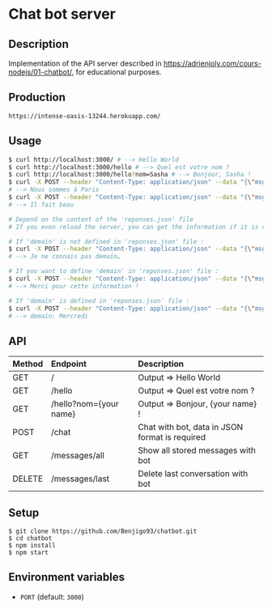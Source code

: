 # Chat bot server

## Description

Implementation of the API server described in https://adrienjoly.com/cours-nodejs/01-chatbot/, for educational purposes.

## Production

```http
https://intense-oasis-13244.herokuapp.com/
```

## Usage

```sh
$ curl http://localhost:3000/ # --> Hello World
$ curl http://localhost:3000/hello # --> Quel est votre nom ?
$ curl http://localhost:3000/hello?nom=Sasha # --> Bonjour, Sasha !
$ curl -X POST --header "Content-Type: application/json" --data "{\"msg\":\"ville\"}" http://localhost:3000/chat 
# --> Nous sommes à Paris
$ curl -X POST --header "Content-Type: application/json" --data "{\"msg\":\"météo\"}" http://localhost:3000/chat 
# --> Il fait beau

# Depend on the content of the 'reponses.json' file
# If you even reload the server, you can get the information if it is correctly stored in the 'reponses.json' file =>

# If 'demain' is not defined in 'reponses.json' file :
$ curl -X POST --header "Content-Type: application/json" --data "{\"msg\":\"demain\"}" http://localhost:3000/chat 
# --> Je ne connais pas demain…

# If you want to define 'demain' in 'reponses.json' file :
$ curl -X POST --header "Content-Type: application/json" --data "{\"msg\":\"demain = Mercredi\"}" http://localhost:3000/chat 
# --> Merci pour cette information !

# If 'demain' is defined in 'reponses.json' file : 
$ curl -X POST --header "Content-Type: application/json" --data "{\"msg\":\"demain\"}" http://localhost:3000/chat 
# --> demain: Mercredi


```

## API

| Method | Endpoint | Description |
| :--- | :--- | :--- |
| GET | / | Output => Hello World
| GET | /hello | Output => Quel est votre nom ?
| GET | /hello?nom={your name} | Output => Bonjour, {your name} !
| POST | /chat| Chat with bot, data in JSON format is required
| GET | /messages/all | Show all stored messages with bot
| DELETE | /messages/last | Delete last conversation with bot


## Setup

```
$ git clone https://github.com/Benjigo93/chatbot.git
$ cd chatbot
$ npm install
$ npm start
```

## Environment variables

- `PORT` (default: `3000`)
